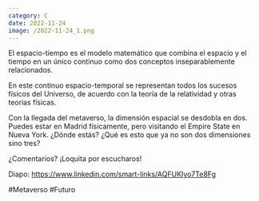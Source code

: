 ```yaml
--- 
category: C 
date: 2022-11-24 
image: /2022-11-24_1.png 
--- 
```


El espacio-tiempo es el modelo matemático que combina el espacio y el tiempo en un único continuo como dos conceptos inseparablemente relacionados. 

En este continuo espacio-temporal se representan todos los sucesos físicos del Universo, de acuerdo con la teoría de la relatividad y otras teorías físicas.

Con la llegada del metaverso, la dimensión espacial se desdobla en dos. Puedes estar en Madrid físicamente, pero visitando el Empire State en Nueva York. ¿Dónde estás? ¿Qué es esto que ya no son dos dimensiones sino tres?

¿Comentarios? ¡Loquita por escucharos!

Diapo: https://www.linkedin.com/smart-links/AQFUKIyo7Te8Fg

#Metaverso #Futuro